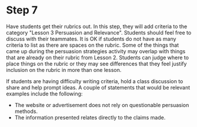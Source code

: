 # Step 7

Have students get their rubrics out. In this step, they will add criteria to the category "Lesson 3 Persuasion and Relevance". Students should feel free to discuss with their teammates. It is OK if students do not have as many criteria to list as there are spaces on the rubric. Some of the things that came up during the persuasion strategies activity may overlap with things that are already on their rubric from Lesson 2. Students can judge where to place things on the rubric or they may see differences that they feel justify inclusion on the rubric in more than one lesson.

If students are having difficulty writing criteria, hold a class discussion to share and help prompt ideas. A couple of statements that would be relevant examples include the following:

- The website or advertisement does not rely on questionable persuasion methods.
- The information presented relates directly to the claims made.